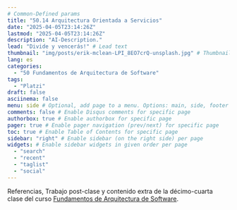 ```yaml
---
# Common-Defined params
title: "50.14 Arquitectura Orientada a Servicios"
date: "2025-04-05T23:14:26Z"
lastmod: "2025-04-05T23:14:26Z"
description: "AI-Description."
lead: "Divide y vencerás!" # Lead text
thumbnail: "img/posts/erik-mclean-LPI_8EO7crQ-unsplash.jpg" # Thumbnail image
lang: es
categories:
  - "50 Fundamentos de Arquitectura de Software"
tags:
  - "Platzi"
draft: false
asciinema: false
menu: side # Optional, add page to a menu. Options: main, side, footer
comments: false # Enable Disqus comments for specific page
authorbox: true # Enable authorbox for specific page
pager: true # Enable pager navigation (prev/next) for specific page
toc: true # Enable Table of Contents for specific page
sidebar: "right" # Enable sidebar (on the right side) per page
widgets: # Enable sidebar widgets in given order per page
  - "search"
  - "recent"
  - "taglist"
  - "social"
---
```


Referencias, Trabajo post-clase y contenido extra de la décimo-cuarta clase del curso [Fundamentos de Arquitectura de Software](https://platzi.com/). 

<!--more-->

